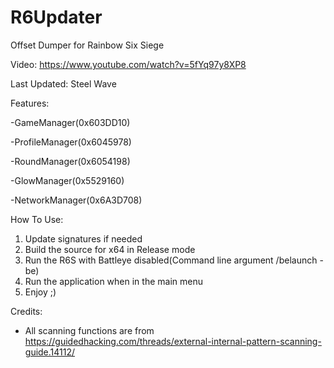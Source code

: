 # R6Updater
Offset Dumper for Rainbow Six Siege

Video: https://www.youtube.com/watch?v=5fYq97y8XP8

Last Updated: Steel Wave

Features:

-GameManager(0x603DD10)

-ProfileManager(0x6045978)

-RoundManager(0x6054198)

-GlowManager(0x5529160)

-NetworkManager(0x6A3D708)

How To Use:
1. Update signatures if needed
2. Build the source for x64 in Release mode
3. Run the R6S with Battleye disabled(Command line argument /belaunch -be)
4. Run the application when in the main menu
4. Enjoy ;)

Credits:
- All scanning functions are from https://guidedhacking.com/threads/external-internal-pattern-scanning-guide.14112/
